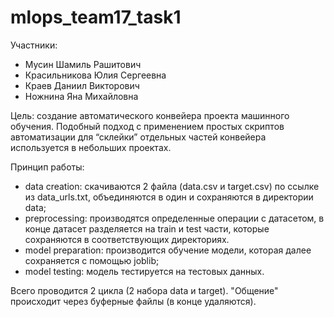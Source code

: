 # mlops_team17_task1

Участники:
* Мусин Шамиль Рашитович
* Красильникова Юлия Сергеевна
* Краев Даниил Викторович
* Ножнина Яна Михайловна

Цель: создание автоматического конвейера проекта машинного обучения. Подобный подход с применением простых скриптов автоматизации для “склейки” отдельных частей конвейера используется в небольших проектах.

Принцип работы:
* data creation: скачиваются 2 файла (data.csv и target.csv) по ссылке из data_urls.txt, объединяются в один и сохраняются в директории data;
* preprocessing: производятся определенные операции с датасетом, в конце датасет разделяется на train и test части, которые сохраняются в соответствующих директориях.
* model preparation: производится обучение модели, которая далее сохраняется с помощью joblib;
* model testing: модель тестируется на тестовых данных.

Всего проводится 2 цикла (2 набора data и target).
"Общение" происходит через буферные файлы (в конце удаляются).
